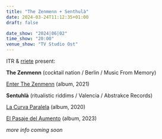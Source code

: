 ```yaml
---
title: "The Zenmenn + Senthulà"
date: 2024-03-24T11:12:35+01:00
draft: false

date_show: "2024|06|02"
time_show: "20:00"
venue_show: "TV Studio Ost"
---
```


ITR & [rriete](https://www.instagram.com/rriete/) present:

**The Zenmenn** (cocktail nation / Berlin / Music From Memory)

[Enter The Zenmenn](https://music-from-memory.bandcamp.com/album/enter-the-zenmenn) (album, 2021)

**Sentuhlà** (ritualistic riddims / Valencia / Abstrakce Records)

[La Curva Paralela](https://abstrakce.bandcamp.com/album/la-curva-paralela) (album, 2020)

[El Pasaje del Aumento](https://abstrakce.bandcamp.com/album/el-pasaje-del-aumento) (album, 2023)

_more info coming soon_

<!-- ![The Zenmenn + Senthulà](../../posters/2024-06-02.jpg)

cool poster art by [rriete](https://www.instagram.com/rriete/) -->
